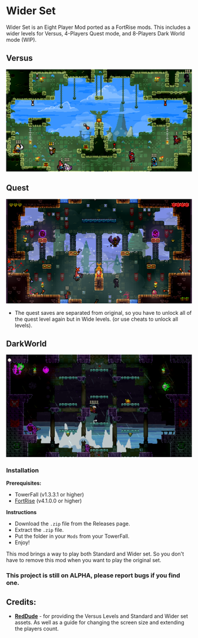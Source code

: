 # Wider Set

Wider Set is an Eight Player Mod ported as a FortRise mods. This includes a wider levels for Versus, 4-Players Quest mode, and 8-Players Dark World mode (WIP). 

## Versus
![versus](./img/eight-player-versus.png)

## Quest
![quest](./img/eight-player-quest.png)

+ The quest saves are separated from original, so you have to unlock all of the quest level again but in Wide levels. (or use cheats to unlock all levels).

## DarkWorld
![darkworld](./img/eight-player-darkworld.png)

### Installation
**Prerequisites:**
+ TowerFall (v1.3.3.1 or higher)
+ [FortRise](https://github.com/Terria-K/FortRise) (v4.1.0.0 or higher)

**Instructions**
+ Download the `.zip` file from the Releases page.
+ Extract the `.zip` file.
+ Put the folder in your `Mods` from your TowerFall.
+ Enjoy!

This mod brings a way to play both Standard and Wider set. So you don't have to remove this mod when you want to play the original set.

### This project is still on ALPHA, please report bugs if you find one.

## Credits:
+ **[RedDude](https://github.com/RedDude)** - for providing the Versus Levels and Standard and Wider set assets. As well as a guide for changing the screen size and extending the players count.
